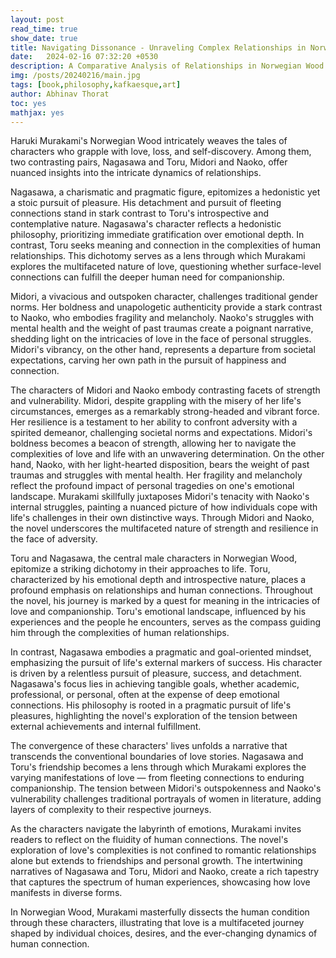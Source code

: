 ```yaml
---
layout: post
read_time: true
show_date: true
title: Navigating Dissonance - Unraveling Complex Relationships in Norwegian Wood
date:   2024-02-16 07:32:20 +0530
description: A Comparative Analysis of Relationships in Norwegian Wood.
img: /posts/20240216/main.jpg 
tags: [book,philosophy,kafkaesque,art]
author: Abhinav Thorat
toc: yes
mathjax: yes
---
```


Haruki Murakami's Norwegian Wood intricately weaves the tales of characters who grapple with love, loss, and self-discovery. Among them, two contrasting pairs, Nagasawa and Toru, Midori and Naoko, offer nuanced insights into the intricate dynamics of relationships.

Nagasawa, a charismatic and pragmatic figure, epitomizes a hedonistic yet a stoic pursuit of pleasure. His detachment and pursuit of fleeting connections stand in stark contrast to Toru's introspective and contemplative nature. Nagasawa's character reflects a hedonistic philosophy, prioritizing immediate gratification over emotional depth. In contrast, Toru seeks meaning and connection in the complexities of human relationships. This dichotomy serves as a lens through which Murakami explores the multifaceted nature of love, questioning whether surface-level connections can fulfill the deeper human need for companionship.

Midori, a vivacious and outspoken character, challenges traditional gender norms. Her boldness and unapologetic authenticity provide a stark contrast to Naoko, who embodies fragility and melancholy. Naoko's struggles with mental health and the weight of past traumas create a poignant narrative, shedding light on the intricacies of love in the face of personal struggles. Midori's vibrancy, on the other hand, represents a departure from societal expectations, carving her own path in the pursuit of happiness and connection.

The characters of Midori and Naoko embody contrasting facets of strength and vulnerability. Midori, despite grappling with the misery of her life's circumstances, emerges as a remarkably strong-headed and vibrant force. Her resilience is a testament to her ability to confront adversity with a spirited demeanor, challenging societal norms and expectations. Midori's boldness becomes a beacon of strength, allowing her to navigate the complexities of love and life with an unwavering determination. On the other hand, Naoko, with her light-hearted disposition, bears the weight of past traumas and struggles with mental health. Her fragility and melancholy reflect the profound impact of personal tragedies on one's emotional landscape. Murakami skillfully juxtaposes Midori's tenacity with Naoko's internal struggles, painting a nuanced picture of how individuals cope with life's challenges in their own distinctive ways. Through Midori and Naoko, the novel underscores the multifaceted nature of strength and resilience in the face of adversity.

Toru and Nagasawa, the central male characters in Norwegian Wood, epitomize a striking dichotomy in their approaches to life. Toru, characterized by his emotional depth and introspective nature, places a profound emphasis on relationships and human connections. Throughout the novel, his journey is marked by a quest for meaning in the intricacies of love and companionship. Toru's emotional landscape, influenced by his experiences and the people he encounters, serves as the compass guiding him through the complexities of human relationships.

In contrast, Nagasawa embodies a pragmatic and goal-oriented mindset, emphasizing the pursuit of life's external markers of success. His character is driven by a relentless pursuit of pleasure, success, and detachment. Nagasawa's focus lies in achieving tangible goals, whether academic, professional, or personal, often at the expense of deep emotional connections. His philosophy is rooted in a pragmatic pursuit of life's pleasures, highlighting the novel's exploration of the tension between external achievements and internal fulfillment.

The convergence of these characters' lives unfolds a narrative that transcends the conventional boundaries of love stories. Nagasawa and Toru's friendship becomes a lens through which Murakami explores the varying manifestations of love — from fleeting connections to enduring companionship. The tension between Midori's outspokenness and Naoko's vulnerability challenges traditional portrayals of women in literature, adding layers of complexity to their respective journeys.

As the characters navigate the labyrinth of emotions, Murakami invites readers to reflect on the fluidity of human connections. The novel's exploration of love's complexities is not confined to romantic relationships alone but extends to friendships and personal growth. The intertwining narratives of Nagasawa and Toru, Midori and Naoko, create a rich tapestry that captures the spectrum of human experiences, showcasing how love manifests in diverse forms.

In Norwegian Wood, Murakami masterfully dissects the human condition through these characters, illustrating that love is a multifaceted journey shaped by individual choices, desires, and the ever-changing dynamics of human connection.



